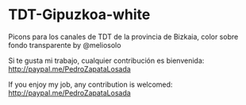 # TDT-Gipuzkoa-white
Picons para los canales de TDT de la provincia de Bizkaia, color sobre fondo transparente by @meliosolo

Si te gusta mi trabajo, cualquier contribución es bienvenida: http://paypal.me/PedroZapataLosada

If you enjoy my job, any contribution is welcomed: http://paypal.me/PedroZapataLosada

